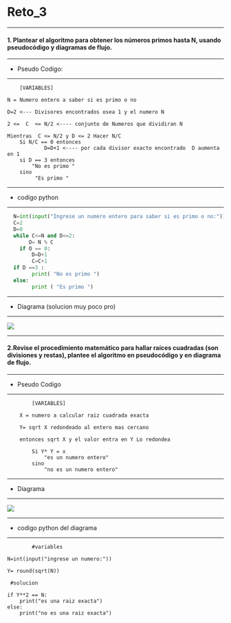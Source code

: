 # Reto_3

------------
#### 1.  Plantear el algoritmo para obtener los números primos hasta N, usando pseudocódigo y diagramas de flujo.
------------
- Pseudo Codigo:

------------

 		[VARIABLES]
   
 	N = Numero entero a saber si es primo o no
  
 	D=2 <--- Divisores encontrados osea 1 y el numero N
  
 	2 <=  C  <= N/2 <---- conjunto de Numeros que dividiran N
  
 	Mientras  C <= N/2 y D <= 2 Hacer N/C
  		Si N/C == 0 entonces 
    			D=D+1 <---- por cada divisor exacto encontrado 	D aumenta en 1     
		si D == 3 entonces
  	  		"No es primo "
		sino 
	 		 "Es primo "
------------
- codigo python
------------
  ```python
	N=int(input("Ingrese un numero entero para saber si es primo o no:"))
	C=2
	D=0
	while C<=N and D<=2:
 		 O= N % C
	  if O == 0:
  		  D=D+1
		  C=C+1
	if D ==3 :
		  print( "No es primo ")
	else: 
		  print ( "Es primo ")
  ``` 
------------
- Diagrama (solucion muy poco pro)

------------


[![](https://mermaid.ink/img/pako:eNpNkEFPwzAMhf-KlROITYMdK4HEVrjRyzhMtBysxlujNXGVpCDU9b_jNR0iJ9vve7H1BlWzJpWpQ8vfdYM-wnteOZD3fIPtkb2JlqHzxnK4heXyCTal6y15hgI-E7mZ5ttyD4_QmhARNEGCgpRBujU0eBGK1Xo2bSdTPgQCbb6MMMVqDzU7qFEjJGjeJGKL6esRZimf_OeHu8ke2FM4v5RQMFBI917Pm8n7f-BrCTvzBwqnFko2WTRashguvkrFhixVKpNSoz9VqnKjcNhH3v24WmXR97RQfacxUm7w6NFehx26D2ZpD9gG6UmbyP4tZT1FPv4Cv3t47w?type=png)](https://mermaid.live/edit#pako:eNpNkEFPwzAMhf-KlROITYMdK4HEVrjRyzhMtBysxlujNXGVpCDU9b_jNR0iJ9vve7H1BlWzJpWpQ8vfdYM-wnteOZD3fIPtkb2JlqHzxnK4heXyCTal6y15hgI-E7mZ5ttyD4_QmhARNEGCgpRBujU0eBGK1Xo2bSdTPgQCbb6MMMVqDzU7qFEjJGjeJGKL6esRZimf_OeHu8ke2FM4v5RQMFBI917Pm8n7f-BrCTvzBwqnFko2WTRashguvkrFhixVKpNSoz9VqnKjcNhH3v24WmXR97RQfacxUm7w6NFehx26D2ZpD9gG6UmbyP4tZT1FPv4Cv3t47w)

------------
#### 2.Revise el procedimiento matemático para hallar raíces cuadradas (son divisiones y restas), plantee el algoritmo en pseudocódigo y en diagrama de flujo.
------------
- Pseudo Codigo
------------
 			[VARIABLES]
  
		X = numero a calcular raiz cuadrada exacta
  
  		Y= sqrt X redondeado al entero mas cercano
  
  		entonces sqrt X y el valor entra en Y Lo redondea
  
   			Si Y* Y = x
  				"es un numero entero"
   			sino 
				"no es un numero entero" 

------------

- Diagrama
------------
[![](https://mermaid.ink/img/pako:eNptkUFOwzAQRa_y5RWg9gKRikQb2MEGFi1NF4M9pRGJXWwHEpoegFtwNk7CuK2glfDCsq3_5v_xbJR2hlWmlpV71yvyEQ95YSHr6oytdjZ68vBUag7glnSkcI7h8LK3Tc3egXAi--gxnr-RL-mp4pBhig4zLPYlxztwOsLd_-zBICEjhFcJM4Vn46xhMgSqRB8TWFOAZq_JOvSYzA_ig80k2SDfcCV0aKpIxsGwFOPkJbtE6hD4t_g2YXs432WUZo8D9biezy5mo3ZxLIK4nwr7myTD9-cX2oUaKOmyptLI_24SWKi44poLlcnRkH8pVGG3oqMmuvvOapVF3_BANWtDkfOSnj3VKltSFeR1TfbRub87mzI6f7sf4G6O2x_p55nx?type=png)](https://mermaid.live/edit#pako:eNptkUFOwzAQRa_y5RWg9gKRikQb2MEGFi1NF4M9pRGJXWwHEpoegFtwNk7CuK2glfDCsq3_5v_xbJR2hlWmlpV71yvyEQ95YSHr6oytdjZ68vBUag7glnSkcI7h8LK3Tc3egXAi--gxnr-RL-mp4pBhig4zLPYlxztwOsLd_-zBICEjhFcJM4Vn46xhMgSqRB8TWFOAZq_JOvSYzA_ig80k2SDfcCV0aKpIxsGwFOPkJbtE6hD4t_g2YXs432WUZo8D9biezy5mo3ZxLIK4nwr7myTD9-cX2oUaKOmyptLI_24SWKi44poLlcnRkH8pVGG3oqMmuvvOapVF3_BANWtDkfOSnj3VKltSFeR1TfbRub87mzI6f7sf4G6O2x_p55nx)



------------
- codigo python del diagrama

------------


			#variables
   
	N=int(input("ingrese un numero:"))
 
	Y= round(sqrt(N))
 
	 #solucion
  
	if Y**2 == N:
		print("es una raiz exacta")
	else:
		print("no es una raiz exacta")

